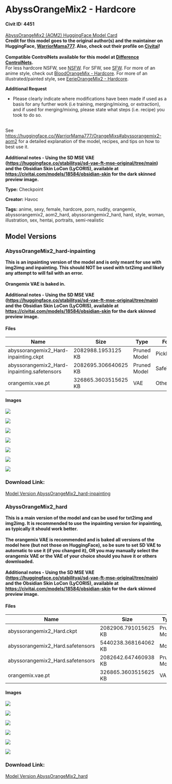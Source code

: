 # AbyssOrangeMix2 - Hardcore

#### Civit ID: 4451

<p><a target="_blank" rel="ugc" href="https://huggingface.co/WarriorMama777/OrangeMixs#abyssorangemix2-aom2">AbyssOrangeMix2 (AOM2) HuggingFace Model Card</a><br /><strong>Credit for this model goes to the original author(s) and the maintainer on HuggingFace, </strong><a target="_blank" rel="ugc" href="https://huggingface.co/WarriorMama777"><strong>WarriorMama777</strong></a><strong>. Also, check out their profile on </strong><a target="_blank" rel="ugc" href="https://civitai.com/user/WarriorMama777"><strong>Civitai</strong></a><strong>!</strong><br /><br /><strong>Compatible ControlNets available for this model at </strong><a target="_blank" rel="ugc" href="https://civitai.com/models/9557/abyssorangemix2-controlnets"><strong>Difference ControlNets</strong></a><strong>.</strong><br />For less hardcore NSFW, see <a target="_blank" rel="ugc" href="https://civitai.com/models/4449/abyssorangemix2-nsfw">NSFW</a>. For SFW, see <a target="_blank" rel="ugc" href="https://civitai.com/models/4437/abyssorangemix2-sfw">SFW</a>. For more of an anime style, check out <a target="_blank" rel="ugc" href="https://civitai.com/models/7933/bloodorangemix-hardcore-bloodorangemix">BloodOrangeMix - Hardcore</a>. For more of an illustrated/painted style, see <a target="_blank" rel="ugc" href="https://civitai.com/models/8348/eerieorangemix2-hardcore-eerieorangemix2">EerieOrangeMix2 - Hardcore</a>.<br /></p><p><strong>Additional Request</strong></p><ul><li><p>Please clearly indicate where modifications have been made if used as a basis for any further work (i.e training, merging/mixing, or extraction), and if used for merging/mixing, please state what steps (i.e. recipe) you took to do so.</p></li></ul><p><br />See <a target="_blank" rel="ugc" href="https://huggingface.co/WarriorMama777/OrangeMixs#abyssorangemix2-aom2">https://huggingface.co/WarriorMama777/OrangeMixs#abyssorangemix2-aom2</a> for a detailed explanation of the model, recipes, and tips on how to best use it.<br /><br /><strong>Additional notes - Using the SD MSE VAE (</strong><a target="_blank" rel="ugc" href="https://huggingface.co/stabilityai/sd-vae-ft-mse-original/tree/main"><strong>https://huggingface.co/stabilityai/sd-vae-ft-mse-original/tree/main</strong></a><strong>) and the Obsidian Skin LoCon (LyCORIS), available at </strong><a target="_blank" rel="ugc" href="https://civitai.com/models/18584/obsidian-skin"><strong>https://civitai.com/models/18584/obsidian-skin</strong></a><strong> for the dark skinned preview image.</strong></p>

**Type:** Checkpoint

**Creator:** Havoc

**Tags:** anime, sexy, female, hardcore, porn, nudity, orangemix, abyssorangemix2, aom2_hard, abyssorangemix2_hard, hard, style, woman, illustration, sex, hentai, portraits, semi-realistic

## Model Versions

### AbyssOrangeMix2_hard-inpainting

<p><strong>This is an inpainting version of the model and is only meant for use with img2img and inpainting. This should NOT be used with txt2img and likely any attempt to will fail with an error.</strong><br /><br /><strong>Orangemix VAE is baked in.</strong><br /><br /><strong>Additional notes - Using the SD MSE VAE (</strong><a target="_blank" rel="ugc" href="https://huggingface.co/stabilityai/sd-vae-ft-mse-original/tree/main"><strong>https://huggingface.co/stabilityai/sd-vae-ft-mse-original/tree/main</strong></a><strong>) and the Obsidian Skin LoCon (LyCORIS), available at </strong><a target="_blank" rel="ugc" href="https://civitai.com/models/18584/obsidian-skin"><strong>https://civitai.com/models/18584/obsidian-skin</strong></a><strong> for the dark skinned preview image.</strong></p>

#### Files

| Name | Size | Type | Format | Download Url | AutoV1 | AutoV2 | SHA256 | CRC32 | BLAKE3 |
| --- | --- | --- | --- | --- | --- | --- | --- | --- | --- |
| abyssorangemix2_Hard-inpainting.ckpt | 2082988.1953125 KB | Pruned Model | PickleTensor | https://civitai.com/api/download/models/8364?type=Pruned%20Model&format=PickleTensor&size=pruned&fp=fp16 | 531422BE | FB438C9497 | FB438C949789C7345DF432CD48635D929AA86D0120519CBE5D54FF6F717DC808 | ACFEF518 | C27E415AEDBE9ACB59EA51254896B190B162F47308B5805105D69E1E108191F8 |
| abyssorangemix2_Hard-inpainting.safetensors | 2082695.306640625 KB | Pruned Model | SafeTensor | https://civitai.com/api/download/models/8364 | A22EF41A | DD680BD77D | DD680BD77D553E095FAF58FF8C12584EFE2A9B844E18BCC6BA2A366B85CACEB8 | 8497C555 | EBE6ACB1AB39E9948BB05720ED6ED44DD993E0F9C70527AEB7B73AF9CBD6B3FA |
| orangemix.vae.pt | 326865.3603515625 KB | VAE | Other | https://civitai.com/api/download/models/8364?type=VAE&format=Other | D6BD7129 | F768813EDC | F768813EDCE84239D70CE8A24CB496B9EF444C4E5AAFF435E45CAAD5CC1D39A2 | C57B09F9 | 96BE1502EAA0A73DE02DEF1983D474499662281859B70B7582FD200CC8FDE731 |

#### Images

<p><img src="https://image.civitai.com/xG1nkqKTMzGDvpLrqFT7WA/0c6e8887-2c16-4bb4-f3a2-59849f054e00/width=450/92443.jpeg" /></p>

<p><img src="https://image.civitai.com/xG1nkqKTMzGDvpLrqFT7WA/ca90b08b-23e3-4a46-ea86-eec3e8216300/width=450/238719.jpeg" /></p>

<p><img src="https://image.civitai.com/xG1nkqKTMzGDvpLrqFT7WA/83920025-d719-4630-b9b1-838bb88a5300/width=450/79450.jpeg" /></p>

<p><img src="https://image.civitai.com/xG1nkqKTMzGDvpLrqFT7WA/4133cbf8-2997-47e5-bad0-b07cf0f53e00/width=450/79321.jpeg" /></p>

<p><img src="https://image.civitai.com/xG1nkqKTMzGDvpLrqFT7WA/a5754774-86ba-491d-8d19-81eb52ff5d00/width=450/79319.jpeg" /></p>

<p><img src="https://image.civitai.com/xG1nkqKTMzGDvpLrqFT7WA/1ea4ef51-a3fe-429f-33b5-105ebc6f9500/width=450/79322.jpeg" /></p>

<p><img src="https://image.civitai.com/xG1nkqKTMzGDvpLrqFT7WA/3b0b3688-fadd-4a20-5297-71f84e59cf00/width=450/80907.jpeg" /></p>

### Download Link:

[Model Version AbyssOrangeMix2_hard-inpainting](https://civitai.com/api/download/models/8364)

### AbyssOrangeMix2_hard

<p><strong>This is a main version of the model and can be used for txt2img and img2img. It is recommended to use the inpainting version for inpainting, as typically it should work better.<br /><br />The orangemix VAE is recommended and is baked all versions of the model here (but not those on HuggingFace), so be sure to set SD VAE to automatic to use it (if you changed it), OR you may manually select the orangemix VAE or the VAE of your choice should you have it or others downloaded.</strong><br /><br /><strong>Additional notes - Using the SD MSE VAE (</strong><a target="_blank" rel="ugc" href="https://huggingface.co/stabilityai/sd-vae-ft-mse-original/tree/main"><strong>https://huggingface.co/stabilityai/sd-vae-ft-mse-original/tree/main</strong></a><strong>) and the Obsidian Skin LoCon (LyCORIS), available at </strong><a target="_blank" rel="ugc" href="https://civitai.com/models/18584/obsidian-skin"><strong>https://civitai.com/models/18584/obsidian-skin</strong></a><strong> for the dark skinned preview image.</strong></p>

#### Files

| Name | Size | Type | Format | Download Url | AutoV1 | AutoV2 | SHA256 | CRC32 | BLAKE3 |
| --- | --- | --- | --- | --- | --- | --- | --- | --- | --- |
| abyssorangemix2_Hard.ckpt | 2082906.791015625 KB | Pruned Model | PickleTensor | https://civitai.com/api/download/models/5038?type=Pruned%20Model&format=PickleTensor&size=pruned&fp=fp16 | AA09D696 | A19C77B34A | A19C77B34A6AB202062AA79BAC31F906F69D1F1B8E862DB2997CFC749F5DB6DC | 4F4012F6 | 60CEF4F19036BEA0233A184BA383B0ADE970BAC467880497B96494E6DB28F398 |
| abyssorangemix2_Hard.safetensors | 5440238.368164062 KB | Model | SafeTensor | https://civitai.com/api/download/models/5038 | 1E3759A1 | E714EE20AA | E714EE20AA8D8B0F0FF8F04D1A6C9137B12D475DC0C22E08EE373E77C8714A91 | AD91B0D5 | 03BF7B702D3769D149CEB32157E6E5B9D3CB896D32F5FE74B938B2B679332088 |
| abyssorangemix2_Hard.safetensors | 2082642.647460938 KB | Pruned Model | SafeTensor | https://civitai.com/api/download/models/5038?type=Pruned%20Model&format=SafeTensor&size=pruned&fp=fp16 | 9600DA17 | CADF2C6654 | CADF2C6654DD54DCFB1C8BB64F1E5C8150598292613B73258C8A69873B846FA3 | 90C013E5 | 94AA4AC5514B9C0C318867E319823D81FB8A2C1AC7A257A7FE70B59FBCD6C85E |
| orangemix.vae.pt | 326865.3603515625 KB | VAE | Other | https://civitai.com/api/download/models/5038?type=VAE&format=Other | D6BD7129 | F768813EDC | F768813EDCE84239D70CE8A24CB496B9EF444C4E5AAFF435E45CAAD5CC1D39A2 | C57B09F9 | 96BE1502EAA0A73DE02DEF1983D474499662281859B70B7582FD200CC8FDE731 |

#### Images

<p><img src="https://image.civitai.com/xG1nkqKTMzGDvpLrqFT7WA/b7dad00b-cf2e-4a24-9fc8-100cc0cb4e00/width=450/92442.jpeg" /></p>

<p><img src="https://image.civitai.com/xG1nkqKTMzGDvpLrqFT7WA/a2ca4c9d-06d1-4ff7-bb22-0e3ecdb65c00/width=450/238718.jpeg" /></p>

<p><img src="https://image.civitai.com/xG1nkqKTMzGDvpLrqFT7WA/8a639561-64a0-4c2b-b823-1fd2a5810800/width=450/78844.jpeg" /></p>

<p><img src="https://image.civitai.com/xG1nkqKTMzGDvpLrqFT7WA/23a26b6d-b10e-4a94-5b86-9bf809a02200/width=450/78843.jpeg" /></p>

<p><img src="https://image.civitai.com/xG1nkqKTMzGDvpLrqFT7WA/10b53b99-ce02-4c80-e5c8-1ece7b8c3d00/width=450/78846.jpeg" /></p>

<p><img src="https://image.civitai.com/xG1nkqKTMzGDvpLrqFT7WA/fb038030-d0f2-454b-9508-2f51481a6d00/width=450/80905.jpeg" /></p>

### Download Link:

[Model Version AbyssOrangeMix2_hard](https://civitai.com/api/download/models/5038)

